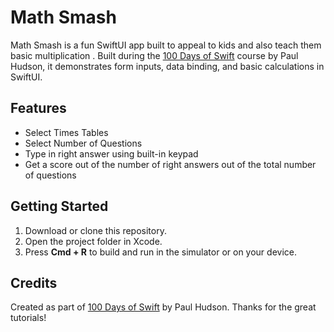 # Math Smash

Math Smash is a fun SwiftUI app built to appeal to kids and also teach them basic multiplication . Built during the [100 Days of Swift](https://www.hackingwithswift.com/100) course by Paul Hudson, it demonstrates form inputs, data binding, and basic calculations in SwiftUI.

## Features
- Select Times Tables
- Select Number of Questions
- Type in right answer using built-in keypad
- Get a score out of the number of right answers out of the total number of questions

## Getting Started

1. Download or clone this repository.
2. Open the project folder in Xcode.
3. Press **Cmd + R** to build and run in the simulator or on your device.

## Credits

Created as part of [100 Days of Swift](https://www.hackingwithswift.com/100) by Paul Hudson. Thanks for the great tutorials!
